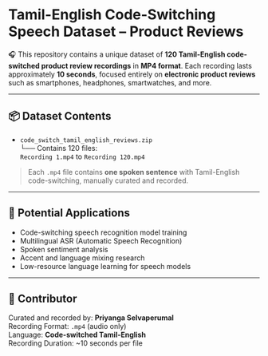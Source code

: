 
# Tamil-English Code-Switching Speech Dataset – Product Reviews 

🎧 This repository contains a unique dataset of **120 Tamil-English code-switched product review recordings** in **MP4 format**. Each recording lasts approximately **10 seconds**, focused entirely on **electronic product reviews** such as smartphones, headphones, smartwatches, and more.

---

## 📦 Dataset Contents

- `code_switch_tamil_english_reviews.zip`  
  └── Contains 120 files:  
  `Recording 1.mp4` to `Recording 120.mp4`

> Each `.mp4` file contains **one spoken sentence** with Tamil-English code-switching, manually curated and recorded.

---

## 🧠 Potential Applications

- Code-switching speech recognition model training
- Multilingual ASR (Automatic Speech Recognition)
- Spoken sentiment analysis
- Accent and language mixing research
- Low-resource language learning for speech models

---


## 🙌 Contributor

Curated and recorded by: **Priyanga Selvaperumal**  
Recording Format: `.mp4` (audio only)  
Language: **Code-switched Tamil-English**  
Recording Duration: ~10 seconds per file



